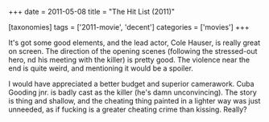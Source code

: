 +++
date = 2011-05-08
title = "The Hit List (2011)"

[taxonomies]
tags = ['2011-movie', 'decent']
categories = ['movies']
+++

It\'s got some good elements, and the lead actor, Cole Hauser, is really
great on screen. The direction of the opening scenes (following the
stressed-out hero, nd his meeting with the killer) is pretty good. The
violence near the end is quite weird, and mentioning it would be a
spoiler.

I would have appreciated a better budget and superior camerawork. Cuba
Gooding jnr. is badly cast as the killer (he\'s damn unconvincing). The
story is thing and shallow, and the cheating thing painted in a lighter
way was just unneeded, as if fucking is a greater cheating crime than
kissing. Really?

